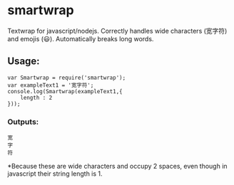 # smartwrap
Textwrap for javascript/nodejs. Correctly handles wide characters (宽字符) and emojis (😃). Automatically breaks long words.

## Usage:

```
var Smartwrap = require('smartwrap');
var exampleText1 = '宽字符';
console.log(Smartwrap(exampleText1,{
	length : 2
}));
```
### Outputs:
```
宽
字
符
```
*Because these are wide characters and occupy 2 spaces, even though 
in javascript their string length is 1.
